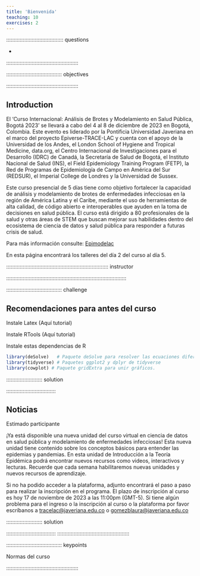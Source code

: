 ```yaml
---
title: 'Bienvenida'
teaching: 10
exercises: 2
---
```


:::::::::::::::::::::::::::::::::::::: questions 

-

::::::::::::::::::::::::::::::::::::::::::::::::

::::::::::::::::::::::::::::::::::::: objectives



::::::::::::::::::::::::::::::::::::::::::::::::

## Introduction

El ‘Curso Internacional: Análisis de Brotes y Modelamiento en Salud Pública, Bogotá 2023’ se llevará a cabo del 4 al 8 de diciembre de 2023 en Bogotá, Colombia. Este evento es liderado por la Pontificia Universidad Javeriana en el marco del proyecto Epiverse-TRACE-LAC y cuenta con el apoyo de la Universidad de los Andes, el London School of Hygiene and Tropical Medicine, data.org, el Centro Internacional de Investigaciones para el Desarrollo (IDRC) de Canadá, la Secretaría de Salud de Bogotá, el Instituto Nacional de Salud (INS), el Field Epidemiology Training Program (FETP), la Red de Programas de Epidemiología de Campo en América del Sur (REDSUR), el Imperial College de Londres y la Universidad de Sussex. 


Este curso presencial de 5 días tiene como objetivo fortalecer la capacidad de análisis y modelamiento de brotes de enfermedades infecciosas en la región de América Latina y el Caribe, mediante el uso de herramientas de alta calidad, de código abierto e interoperables que ayuden en la toma de decisiones en salud pública. El curso está dirigido a 80 profesionales de la salud y otras áreas de STEM que buscan mejorar sus habilidades dentro del ecosistema de ciencia de datos y salud pública para responder a futuras crisis de salud.

Para más información consulte: [Epimodelac](https://epimodelac.com/)

En esta página encontrará los talleres del día 2 del curso al día 5. 

:::::::::::::::::::::::::::::::::::::::::::::::::::::::::::::::::::: instructor



::::::::::::::::::::::::::::::::::::::::::::::::::::::::::::::::::::::::::::::::

::::::::::::::::::::::::::::::::::::: challenge 

## Recomendaciones para antes del curso

Instale Latex (Aquí tutorial)

Instale RTools (Aquí tutorial)

Instale estas dependencias de R


```r
library(deSolve)   # Paquete deSolve para resolver las ecuaciones diferenciales
library(tidyverse) # Paquetes ggplot2 y dplyr de tidyverse
library(cowplot) # Paquete gridExtra para unir gráficos.
```


:::::::::::::::::::::::: solution 

:::::::::::::::::::::::::::::::::


## Noticias

Estimado participante

¡Ya está disponible una nueva unidad del curso virtual en ciencia de datos en salud pública y modelamiento de enfermedades infecciosas! Esta nueva unidad tiene contenido sobre los conceptos básicos para entender las epidemias y pandemias. En esta unidad de Introducción a la Teoría Epidémica podrá encontrar nuevos recursos como videos, interactivos y lecturas. Recuerde que cada semana habilitaremos nuevas unidades y nuevos recursos de aprendizaje. 

Si no ha podido acceder a la plataforma, adjunto encontrará el paso a paso para realizar la inscripción en el programa. El plazo de inscripción al curso es hoy 17 de noviembre de 2023 a las 11:00pm (GMT-5). Si tiene algún problema para el ingreso o la inscripción al curso o la plataforma por favor escríbanos a  tracelac@javeriana.edu.co o gomezblaura@javeriana.edu.co

:::::::::::::::::::::::: solution 


:::::::::::::::::::::::::::::::::
::::::::::::::::::::::::::::::::::::::::::::::::



::::::::::::::::::::::::::::::::::::: keypoints 

Normas del curso

::::::::::::::::::::::::::::::::::::::::::::::::
